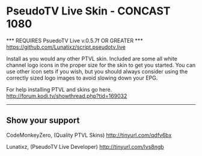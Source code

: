 PseudoTV Live Skin - CONCAST 1080
============
*** REQUIRES PsuedoTV Live v.0.5.7f OR GREATER ***
https://github.com/Lunatixz/script.pseudotv.live

Install as you would any other PTVL skin.
Included are some all white channel logo icons in the proper size for the skin to get you started.
You can use other icon sets if you wish, but you should always consider using the correctly sized logo images to avoid slowing down your EPG.

For help installing PTVL and skins go here.
http://forum.kodi.tv/showthread.php?tid=169032

------------------
Show your support
------------------
CodeMonkeyZero, (Quality PTVL Skins) http://tinyurl.com/qdfv6bx

Lunatixz, (PseudoTV Live Developer) http://tinyurl.com/lvs8ngb
